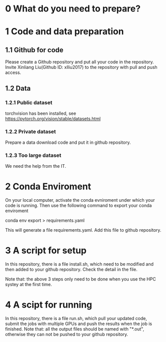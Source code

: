 # 0 What do you need to prepare?

# 1 Code and data preparation
## 1.1 Github for code
Please create a Github repository and put all your code in the repository. Invite Xinliang Liu(Github ID: xlliu2017) to the repository with pull and push access. 

## 1.2 Data 
### 1.2.1 Public dataset
torchvision has been installed, see https://pytorch.org/vision/stable/datasets.html
### 1.2.2 Private dataset
Prepare a data download code and put it in github repository.
### 1.2.3 Too large dataset
We need the help from the IT.


# 2 Conda Enviroment
On your local computer, activate the conda evniroment under which your code is running. Then use the following command to export your conda enviroment

conda env export > requirements.yaml

This will generate a file requirements.yaml. Add this file to github repository.

# 3 A script for setup 
In this repository, there is a file install.sh, which need to be modified and then added to your github repository. Check the detail in the file.

Note that: the above 3 steps only need to be done when you use the HPC systey at the first time.

# 4 A scipt for running
In this repository, there is a file run.sh, which pull your updated code, submit the jobs with multiple GPUs and push the results when the job is finished.
Note that: all the output files should be named with "*.out", otherwise they can not be pushed to your github repository.


